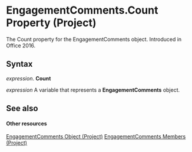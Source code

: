 
# EngagementComments.Count Property (Project)

The Count property for the EngagementComments object. Introduced in Office 2016.


## Syntax

 _expression_. **Count**

 _expression_ A variable that represents a **EngagementComments** object.


## See also


#### Other resources


[EngagementComments Object (Project)](6df493a2-5580-f6bc-373e-565ce1be6828.md)
[EngagementComments Members (Project)](5d231a50-8c3a-c299-b5c9-81da32fedccc.md)